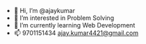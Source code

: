 - 👋 Hi, I’m @ajaykumar
- 👀 I’m interested in Problem Solving
- 🌱 I’m currently learning Web Development
- 📫 9701151434 ajay.kumar4421@gmail.com

<!---
ajaykumar4421/ajaykumar4421 is a ✨ special ✨ repository because its `README.md` (this file) appears on your GitHub profile.
You can click the Preview link to take a look at your changes.
--->
